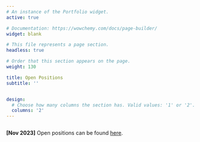 ```yaml
---
# An instance of the Portfolio widget.
active: true

# Documentation: https://wowchemy.com/docs/page-builder/
widget: blank

# This file represents a page section.
headless: true

# Order that this section appears on the page.
weight: 130

title: Open Positions
subtitle: ''


design:
  # Choose how many columns the section has. Valid values: '1' or '2'.
  columns: '2'
---
```


<style type="text/css" rel="stylesheet">
	li:not(:last-child) {
	    margin-bottom: 7px;
	}
</style>

<div style="overflow-y:scroll;max-height:400px;">

**[Nov 2023]** Open positions can be found [here](https://www.jku.at/en/lit-artificial-intelligence-lab/graduate-school/open-positions/#c172980).